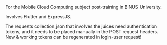 For the Mobile Cloud Computing subject post-training in BINUS University.

Involves Flutter and ExpressJS.

The requests collection.json that involves the juices need authentication tokens, and it needs to be
placed manually in the POST request headers. New & working tokens can be regenerated in login-user request!